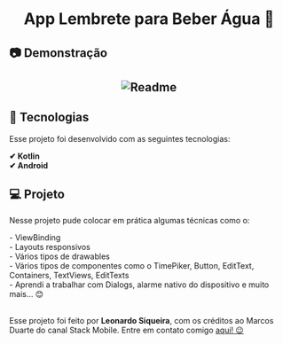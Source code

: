 <h1 align="center">App Lembrete para Beber Água 🥛</h1>

<h2>📷 Demonstração</h2>
<h2 align="center">
  <img alt="Readme" title="Readme" src="https://github.com/Leonardo-Siqueira/App-BeberAgua/blob/main/BeberAgua.gif"/>
  <br>

<h2>🚀 Tecnologias</h2>

<p>Esse projeto foi desenvolvido com as seguintes tecnologias:</p>

<b>✔ Kotlin</b>
<br>
<b>✔ Android</b>
<br>

<h2>💻 Projeto</h2>
<p>Nesse projeto pude colocar em prática algumas técnicas como o:</p>
- ViewBinding <br>
- Layouts responsivos <br>
- Vários tipos de drawables <br>
- Vários tipos de componentes como o TimePiker, Button, EditText, Containers, TextViews, EditTexts <br>
- Aprendi a trabalhar com Dialogs, alarme nativo do dispositivo e muito mais... 😊 <br><br>



<p>Esse projeto foi feito por <b>Leonardo Siqueira</b>, com os créditos ao Marcos Duarte do canal Stack Mobile. Entre em contato comigo <a href="https://www.linkedin.com/in/leo-siqueira/">aqui! 😉</a>
